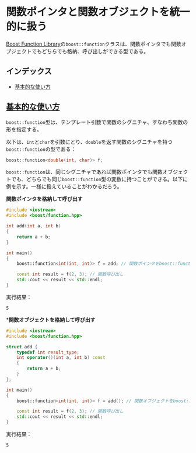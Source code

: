 # 関数ポインタと関数オブジェクトを統一的に扱う
[Boost Function Library](http://www.boost.org/doc/libs/release/doc/html/function.html)の`boost::function`クラスは、関数ポインタでも関数オブジェクトでもどちらでも格納、呼び出しができる型である。

## インデックス

- [基本的な使い方](#basic-usage)


## <a id="basic-usage" href="#basic-usage">基本的な使い方</a>

`boost::function`型は、テンプレート引数で関数のシグニチャ、すなわち関数の形を指定する。

以下は、`int`と`char`を引数にとり、`double`を返す関数のシグニチャを持つ`boost::function`の型である：

```cpp
boost::function<double(int, char)> f;
```

`boost::function`は、同じシグニチャであれば関数ポインタでも関数オブジェクトでも、どちらでも同じ`boost::function`型の変数に持つことができる。以下に例を示す。一様に扱えていることがわかるだろう。


**関数ポインタを格納して呼び出す**

```cpp example
#include <iostream>
#include <boost/function.hpp>

int add(int a, int b)
{
    return a + b;
}

int main()
{
    boost::function<int(int, int)> f = add; // 関数ポインタをboost::functionに格納

    const int result = f(2, 3); // 関数呼び出し
    std::cout << result << std::endl;
}
```

実行結果：

```
5
```


***関数オブジェクトを格納して呼び出す**

```cpp example
#include <iostream>
#include <boost/function.hpp>

struct add {
    typedef int result_type;
    int operator()(int a, int b) const
    {
        return a + b;
    }
};

int main()
{
    boost::function<int(int, int)> f = add(); // 関数オブジェクトをboost::functionに格納

    const int result = f(2, 3); // 関数呼び出し
    std::cout << result << std::endl;
}
```

実行結果：

```
5
```

